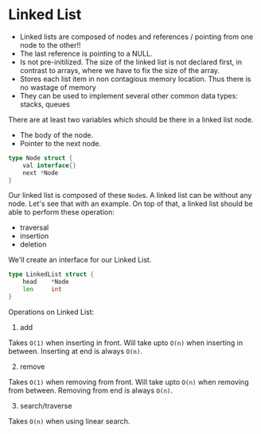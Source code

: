 # Linked List

- Linked lists are composed of nodes and references / pointing from one node to the other!!
- The last reference is pointing to a NULL.
- Is not pre-initilized. The size of the linked list is not declared first, in contrast to arrays, where we have to fix the size of the array.
- Stores each list item in non contagious memory location. Thus there is no wastage of memory 
- They can be used to implement several other common data types: stacks, queues

There are at least two variables which should be there in a linked list node. 

- The body of the node. 
- Pointer to the next node.

```go
type Node struct {
    val interface{}
    next *Node
}
```

Our linked list is composed of these `Node`s. A linked list can be without any node. Let's see that with an example. On top of that, a linked list should be able to perform these operation:

- traversal
- insertion
- deletion

We'll create an interface for our Linked List. 

```go
type LinkedList struct {
    head    *Node
    len     int
}
```

Operations on Linked List:

1. add

Takes `O(1)` when inserting in front. Will take upto `O(n)` when inserting in between. Inserting at end is always `O(n)`.

2. remove

Takes `O(1)` when removing from front. Will take upto `O(n)` when removing from between. Removing from end is always `O(n)`.

3. search/traverse

Takes `O(n)` when using linear search.


